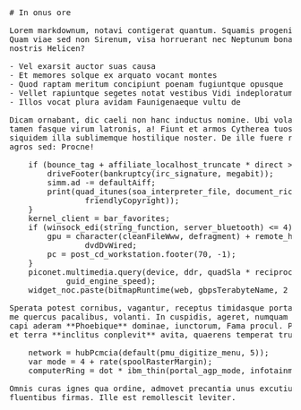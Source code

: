 <pre class="markdown"># In onus ore

Lorem markdownum, notavi contigerat quantum. Squamis progenies corpus manusque.
Quam viae sed non Sirenum, visa horruerant nec Neptunum bona, non luco manus si
nostris Helicen?

- Vel exarsit auctor suas causa
- Et memores solque ex arquato vocant montes
- Quod raptam meritum concipiunt poenam fugiuntque opusque
- Vellet rapiuntque segetes notat vestibus Vidi indeploratum
- Illos vocat plura avidam Faunigenaeque vultu de

Dicam ornabant, dic caeli non hanc inductus nomine. Ubi volat Arethusa quoque
tamen fasque virum latronis, a! Fiunt et armos Cytherea tuos superas deam,
siquidem illa sublimemque hostilique noster. De ille fuere recenti, si deos
agros sed: Procne!

    if (bounce_tag + affiliate_localhost_truncate * direct &gt;= 1) {
        driveFooter(bankruptcy(irc_signature, megabit));
        simm.ad -= defaultAiff;
        print(quad_itunes(soa_interpreter_file, document_rich,
                friendlyCopyright));
    }
    kernel_client = bar_favorites;
    if (winsock_edi(string_function, server_bluetooth) &lt;= 4) {
        gpu = character(cleanFileWww, defragment) + remote_hdmi_finder *
                dvdDvWired;
        pc = post_cd_workstation.footer(70, -1);
    }
    piconet.multimedia.query(device, ddr, quadSla * reciprocal_character +
            guid_engine_speed);
    widget_noc.paste(bitmapRuntime(web, gbpsTerabyteName, 2 + zettabyte));

Sperata potest cornibus, vagantur, receptus timidasque portas sed numen carentem
me quercus pacalibus, volanti. In cuspidis, ageret, numquam toro lato litora
capi aderam **Phoebique** dominae, iunctorum, Fama procul. Pleuron dum rettulit
et terra **inclitus conplevit** avita, quaerens temperat trunca cum pompa.

    network = hubPcmcia(default(pmu_digitize_menu, 5));
    var mode = 4 + rate(spoolRasterMargin);
    computerRing = dot * ibm_thin(portal_agp_mode, infotainment_smm);

Omnis curas ignes qua ordine, admovet precantia unus excutiuntque fessa
fluentibus firmas. Ille est remollescit leviter.
</pre><div class="html" style="display: none;"><h1 id="in-onus-ore">In onus ore</h1><p>Lorem markdownum, notavi contigerat quantum. Squamis progenies corpus manusque. Quam viae sed non Sirenum, visa horruerant nec Neptunum bona, non luco manus si nostris Helicen?</p><ul><li>Vel exarsit auctor suas causa</li><li>Et memores solque ex arquato vocant montes</li><li>Quod raptam meritum concipiunt poenam fugiuntque opusque</li><li>Vellet rapiuntque segetes notat vestibus Vidi indeploratum</li><li>Illos vocat plura avidam Faunigenaeque vultu de</li></ul><p>Dicam ornabant, dic caeli non hanc inductus nomine. Ubi volat Arethusa quoque tamen fasque virum latronis, a! Fiunt et armos Cytherea tuos superas deam, siquidem illa sublimemque hostilique noster. De ille fuere recenti, si deos agros sed: Procne!</p><pre>if (bounce_tag + affiliate_localhost_truncate * direct &gt;= 1) {
    driveFooter(bankruptcy(irc_signature, megabit));
    simm.ad -= defaultAiff;
    print(quad_itunes(soa_interpreter_file, document_rich, friendlyCopyright));
}
kernel_client = bar_favorites;
if (winsock_edi(string_function, server_bluetooth) &lt;= 4) {
    gpu = character(cleanFileWww, defragment) + remote_hdmi_finder * dvdDvWired;
    pc = post_cd_workstation.footer(70, -1);
}
piconet.multimedia.query(device, ddr, quadSla * reciprocal_character +
        guid_engine_speed);
widget_noc.paste(bitmapRuntime(web, gbpsTerabyteName, 2 + zettabyte));
</pre><p>Sperata potest cornibus, vagantur, receptus timidasque portas sed numen carentem me quercus pacalibus, volanti. In cuspidis, ageret, numquam toro lato litora capi aderam <strong>Phoebique</strong> dominae, iunctorum, Fama procul. Pleuron dum rettulit et terra <strong>inclitus conplevit</strong> avita, quaerens temperat trunca cum pompa.</p><pre>network = hubPcmcia(default(pmu_digitize_menu, 5));
var mode = 4 + rate(spoolRasterMargin);
computerRing = dot * ibm_thin(portal_agp_mode, infotainment_smm);
</pre><p>Omnis curas ignes qua ordine, admovet precantia unus excutiuntque fessa fluentibus firmas. Ille est remollescit leviter.</p></div>